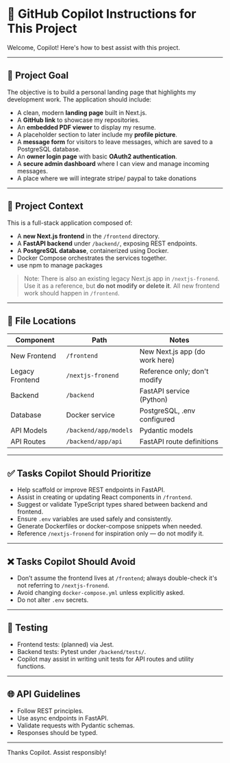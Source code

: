 # 🤖 GitHub Copilot Instructions for This Project

Welcome, Copilot! Here's how to best assist with this project.

---

## 🎯 Project Goal

The objective is to build a personal landing page that highlights my development work. The application should include:

- A clean, modern **landing page** built in Next.js.
- A **GitHub link** to showcase my repositories.
- An **embedded PDF viewer** to display my resume.
- A placeholder section to later include my **profile picture**.
- A **message form** for visitors to leave messages, which are saved to a PostgreSQL database.
- An **owner login page** with basic **OAuth2 authentication**.
- A **secure admin dashboard** where I can view and manage incoming messages.
- A place where we will integrate stripe/ paypal to take donations

---

## 🧠 Project Context

This is a full-stack application composed of:

- A **new Next.js frontend** in the `/frontend` directory.
- A **FastAPI backend** under `/backend/`, exposing REST endpoints.
- A **PostgreSQL database**, containerized using Docker.
- Docker Compose orchestrates the services together.
- use npm to manage packages

> Note: There is also an existing legacy Next.js app in `/nextjs-fronend`. Use it as a reference, but **do not modify or delete it**. All new frontend work should happen in `/frontend`.

---

## 📂 File Locations

| Component     | Path                  | Notes                          |
|---------------|-----------------------|--------------------------------|
| New Frontend  | `/frontend`           | New Next.js app (do work here) |
| Legacy Frontend | `/nextjs-fronend`  | Reference only; don't modify   |
| Backend       | `/backend`            | FastAPI service (Python)       |
| Database      | Docker service        | PostgreSQL, .env configured    |
| API Models    | `/backend/app/models` | Pydantic models                |
| API Routes    | `/backend/app/api`    | FastAPI route definitions      |

---

## ✅ Tasks Copilot Should Prioritize

- Help scaffold or improve REST endpoints in FastAPI.
- Assist in creating or updating React components in `/frontend`.
- Suggest or validate TypeScript types shared between backend and frontend.
- Ensure `.env` variables are used safely and consistently.
- Generate Dockerfiles or docker-compose snippets when needed.
- Reference `/nextjs-fronend` for inspiration only — do not modify it.

---

## ❌ Tasks Copilot Should Avoid

- Don’t assume the frontend lives at `/frontend`; always double-check it's not referring to `/nextjs-fronend`.
- Avoid changing `docker-compose.yml` unless explicitly asked.
- Do not alter `.env` secrets.

---

## 🧪 Testing

- Frontend tests: (planned) via Jest.
- Backend tests: Pytest under `/backend/tests/`.
- Copilot may assist in writing unit tests for API routes and utility functions.

---

## 🌐 API Guidelines

- Follow REST principles.
- Use async endpoints in FastAPI.
- Validate requests with Pydantic schemas.
- Responses should be typed.

---

Thanks Copilot. Assist responsibly!